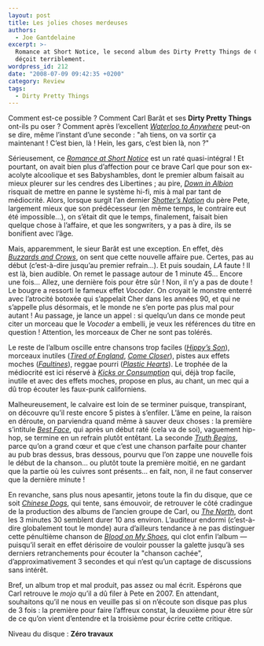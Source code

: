 ```yaml
---
layout: post
title: Les jolies choses merdeuses
authors:
  - Joe Gantdelaine
excerpt: >-
  Romance at Short Notice, le second album des Dirty Pretty Things de Carl Barat
  déçoit terriblement.
wordpress_id: 212
date: "2008-07-09 09:42:35 +0200"
category: Review
tags:
  - Dirty Pretty Things
---
```


Comment est-ce possible ? Comment Carl Barât et ses **Dirty Pretty Things**
ont-ils pu oser ? Comment après l’excellent [_Waterloo to Anywhere_][1] peut-on
se dire, même l’instant d’une seconde : "ah tiens, on va sortir ça maintenant !
C’est bien, là ! Hein, les gars, c’est bien là, non ?"

Sérieusement, ce [_Romance at Short Notice_][2] est un raté quasi-intégral ! Et
pourtant, on avait bien plus d’affection pour ce brave Carl que pour son
ex-acolyte alcoolique et ses Babyshambles, dont le premier album faisait au
mieux pleurer sur les cendres des Libertines ; au pire, [_Down in Albion_][3]
risquait de mettre en panne le système hi-fi, mis à mal par tant de médiocrité.
Alors, lorsque surgit l’an dernier [_Shotter’s Nation_][4] du père Pete,
largement mieux que son prédécesseur (en même temps, le contraire eut été
impossible…), on s’était dit que le temps, finalement, faisait bien quelque
chose à l’affaire, et que les songwriters, y a pas à dire, ils se bonifient avec
l’âge.

Mais, apparemment, le sieur Barât est une exception. En effet, dès [_Buzzards
and Crows_][5], on sent que cette nouvelle affaire pue. Certes, pas au début
(c’est-à-dire jusqu’au premier refrain…). Et puis soudain, _LA_ faute ! Il est
là, bien audible. On remet le passage autour de 1 minute 45… Encore une fois…
Allez, une dernière fois pour être sûr ! Non, il n’y a pas de doute ! Le bougre
a ressorti le fameux effet _Vocoder_. On croyait le monstre enterré avec
l’atrocité botoxée qui s’appelait Cher dans les années 90, et qui ne s’appelle
plus désormais, et le monde ne s’en porte pas plus mal pour autant ! Au passage,
je lance un appel : si quelqu’un dans ce monde peut citer un morceau que le
_Vocoder_ a embelli, je veux les références du titre en question ! Attention,
les morceaux de Cher ne sont pas tolérés.

Le reste de l’album oscille entre chansons trop faciles ([_Hippy’s Son_][6]),
morceaux inutiles ([_Tired of England_][7], [_Come Closer_][8]), pistes aux
effets moches ([_Faultines_][9]), reggae pourri ([_Plastic Hearts_][10]). Le
trophée de la médiocrité est ici réservé à [_Kicks or Consumption_][11] qui,
déjà trop facile, inutile et avec des effets moches, propose en plus, au chant,
un mec qui a dû trop écouter les faux-punk californiens.

Malheureusement, le calvaire est loin de se terminer puisque, transpirant, on
découvre qu’il reste encore 5 pistes à s’enfiler. L’âme en peine, la raison en
déroute, on parviendra quand même à sauver deux choses : la première s’intitule
[_Best Face_][12], qui après un début raté (cela va de soi), vaguement hip-hop,
se termine en un refrain plutôt entêtant. La seconde [_Truth Begins_][13], parce
qu’on a grand cœur et que c’est une chanson parfaite pour chanter au pub bras
dessus, bras dessous, pourvu que l’on zappe une nouvelle fois le début de la
chanson… ou plutôt toute la première moitié, en ne gardant que la partie où les
cuivres sont présents… en fait, non, il ne faut conserver que la dernière
minute !

En revanche, sans plus nous apesantir, jetons toute la fin du disque, que ce
soit [_Chinese Dogs_][14], qui tente, sans émouvoir, de retrouver le côté
cradingue de la production des albums de l’ancien groupe de Carl, ou [_The
North_][15], dont les 3 minutes 30 semblent durer 10 ans environ. L’auditeur
endormi (c’est-à-dire globalement tout le monde) aura d’ailleurs tendance à ne
pas distinguer cette pénultième chanson de [_Blood on My Shoes_][16], qui clot
enfin l’album — puisqu’il serait en effet dérisoire de vouloir pousser la
galette jusqu’à ses derniers retranchements pour écouter la "chanson cachée",
d’approximativement 3 secondes et qui n’est qu’un captage de discussions sans
intérêt.

Bref, un album trop et mal produit, pas assez ou mal écrit. Espérons que Carl
retrouve le _mojo_ qu’il a dû filer à Pete en 2007. En attendant, souhaitons
qu’il ne nous en veuille pas si on n’écoute son disque pas plus de 3 fois : la
première pour faire l’affreux constat, la deuxième pour être sûr de ce qu’on
vient d’entendre et la troisième pour écrire cette critique.

Niveau du disque : **Zéro travaux**

[1]: https://album.link/fr/i/1442576781
[2]: https://album.link/fr/i/1443256224
[3]: https://album.link/fr/i/260423618
[4]: https://album.link/fr/i/699621277
[5]: https://song.link/fr/i/1445829544
[6]: https://song.link/fr/i/1443256230
[7]: https://song.link/fr/i/1443256236
[8]: https://song.link/fr/i/1445829740
[9]: https://song.link/fr/i/1445829741
[10]: https://song.link/fr/i/1445829736
[11]: https://song.link/fr/i/1445829742
[12]: https://song.link/fr/i/1445829743
[13]: https://song.link/fr/i/1445829744
[14]: https://song.link/fr/i/1445829745
[15]: https://song.link/fr/i/1443256624
[16]: https://song.link/fr/i/1445829747
